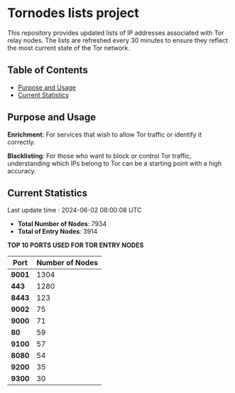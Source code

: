 # Tornodes lists project

This repository provides updated lists of IP addresses associated with Tor relay nodes. The lists are refreshed every 30 minutes to ensure they reflect the most current state of the Tor network.

## Table of Contents

- [Purpose and Usage](#purpose-and-usage)
- [Current Statistics](#current-statistics)


## Purpose and Usage

**Enrichment**: For services that wish to allow Tor traffic or identify it correctly.

**Blacklisting**: For those who want to block or control Tor traffic, understanding which IPs belong to Tor can be a starting point with a high accuracy.

## Current Statistics

Last update time : 2024-06-02 08:00:08 UTC

- **Total Number of Nodes**: 7934
- **Total of Entry Nodes**: 3914

**TOP 10 PORTS USED FOR TOR ENTRY NODES**

| **Port** | **Number of Nodes** |
|------|-----------------|
| **9001**   | 1304  |
| **443**   | 1280  |
| **8443**   | 123  |
| **9002**   | 75  |
| **9000**   | 71  |
| **80**   | 59  |
| **9100**   | 57  |
| **8080**   | 54  |
| **9200**   | 35  |
| **9300**   | 30  |

